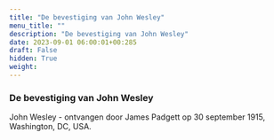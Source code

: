 ```yaml
---
title: "De bevestiging van John Wesley"
menu_title: ""
description: "De bevestiging van John Wesley"
date: 2023-09-01 06:00:01+00:285
draft: False
hidden: True
weight:
---
```

### De bevestiging van John Wesley

John Wesley - ontvangen door James Padgett op 30 september 1915, Washington, DC, USA.
